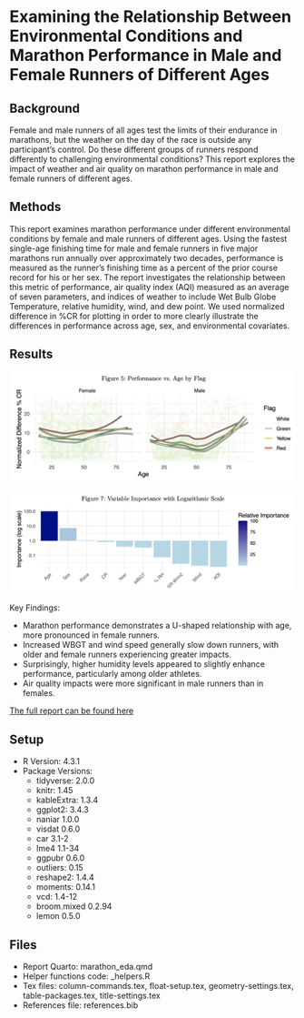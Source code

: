 
# Examining the Relationship Between Environmental Conditions and Marathon Performance in Male and Female Runners of Different Ages

## Background

Female and male runners of all ages test the limits of their endurance in marathons, but the weather on the day of the race is outside any participant’s control. Do these different groups of runners respond differently to challenging environmental conditions? This report explores the impact of weather and air quality on marathon performance in male and female runners of different ages. 

## Methods

This report examines marathon performance under different environmental conditions by female and male runners of different ages. Using the fastest single-age finishing time for male and female runners in five major marathons run annually over approximately two decades, performance is measured as the runner’s finishing time as a percent of the prior course record for his or her sex. The report investigates the relationship between this metric of performance, air quality index (AQI) measured as an average of seven parameters, and indices of weather to include Wet Bulb Globe Temperature, relative humidity, wind, and dew point. We used normalized difference in %CR for plotting in order to more clearly illustrate the differences in performance across age, sex, and environmental covariates. 

## Results

![fig5](fig5.png)

![fig7](fig7.png)

Key Findings:
- Marathon performance demonstrates a U-shaped relationship with age, more pronounced in female runners.
- Increased WBGT and wind speed generally slow down runners, with older and female runners experiencing greater impacts.
- Surprisingly, higher humidity levels appeared to slightly enhance performance, particularly among older athletes.
- Air quality impacts were more significant in male runners than in females.

[The full report can be found here](https://github.com/tomrannosaurus/marathon_project/blob/main/marathon_eda.pdf)


## Setup

- R Version: 4.3.1
- Package Versions:
   - tidyverse: 2.0.0
   - knitr: 1.45
   - kableExtra: 1.3.4
   - ggplot2: 3.4.3
   - naniar 1.0.0
   - visdat 0.6.0
   - car 3.1-2
   - lme4 1.1-34
   - ggpubr 0.6.0
   - outliers: 0.15
   - reshape2: 1.4.4
   - moments: 0.14.1
   - vcd: 1.4-12
	- broom.mixed 0.2.94
	- lemon 0.5.0

## Files

- Report Quarto: marathon_eda.qmd
- Helper functions code: _helpers.R
- Tex files: column-commands.tex, float-setup.tex, geometry-settings.tex, table-packages.tex, title-settings.tex
- References file: references.bib
